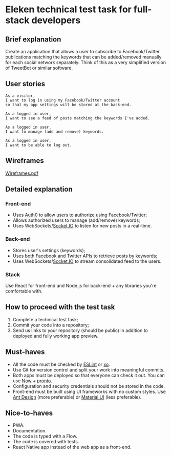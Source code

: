 # Eleken technical test task for full-stack developers

## Brief explanation

Create an application that allows a user to subscribe to Facebook/Twitter publications matching the keywords that can be added/removed manually for each social network separately. Think of this as a very simplified version of TweetBot or similar software.

## User stories

```
As a visitor,
I want to log in using my Facebook/Twitter account
so that my app settings will be stored at the back-end.
```

```
As a logged in user,
I want to see a feed of posts matching the keywords I've added.
```

```
As a logged in user,
I want to manage (add and remove) keywords.
```

```
As a logged in user,
I want to be able to log out.
```

## Wireframes

[Wireframes.pdf](Wireframes.pdf)

## Detailed explanation

### Front-end

- Uses [Auth0](https://auth0.com/) to allow users to authorize using Facebook/Twitter;
- Allows authorized users to manage (add/remove) keywords;
- Uses WebSockets/[Socket.IO](https://socket.io/) to listen for new posts in a real-time.

### Back-end

- Stores user's settings (keywords);
- Uses both Facebook and Twitter APIs to retrieve posts by keywords;
- Uses WebSockets/[Socket.IO](https://socket.io/) to stream consolidated feed to the users.

### Stack

Use React for front-end and Node.js for back-end + any libraries you're comfortable with.

## How to proceed with the test task

1. Complete a technical test task;
2. Commit your code into a repository;
3. Send us links to your repository (should be public) in addition to deployed and fully working app preview.

## Must-haves

- All the code must be checked by [ESLint](https://github.com/eslint/eslint) or [xo](https://github.com/xojs/xo).
- Use Git for version control and split your work into meaningful commits.
- Both apps must be deployed so that everyone can check it out. You can use [Now](https://zeit.co/now) + [pronto](https://github.com/vadimdemedes/pronto).
- Configuration and security credentials should not be stored in the code.
- Front-end must be built using UI frameworks with no custom styles. Use [Ant Design](https://ant.design/) (more preferable) or [Material UI](https://material-ui.com/) (less preferable).

## Nice-to-haves

- PWA.
- Documentation.
- The code is typed with a Flow.
- The code is covered with tests.
- React Native app instead of the web app as a front-end.
